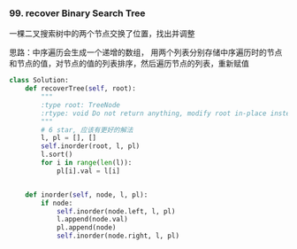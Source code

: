 ### 99. recover Binary Search Tree

一棵二叉搜索树中的两个节点交换了位置，找出并调整

思路：中序遍历会生成一个递增的数组， 用两个列表分别存储中序遍历时的节点和节点的值，对节点的值的列表排序，然后遍历节点的列表，重新赋值

```python
class Solution:
    def recoverTree(self, root):
        """
        :type root: TreeNode
        :rtype: void Do not return anything, modify root in-place instead.
        """
        # 6 star, 应该有更好的解法
        l, pl = [], []
        self.inorder(root, l, pl)
        l.sort()
        for i in range(len(l)):
            pl[i].val = l[i]


    def inorder(self, node, l, pl):
        if node:
            self.inorder(node.left, l, pl)
            l.append(node.val)
            pl.append(node)
            self.inorder(node.right, l, pl)
```
